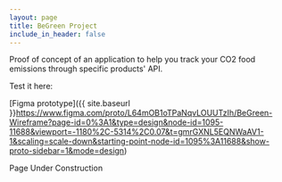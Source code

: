 ```yaml
---
layout: page
title: BeGreen Project
include_in_header: false
---
```


Proof of concept of an application to help you track your CO2 food emissions through specific products' API.

Test it here:

[Figma prototype]({{ site.baseurl }}https://www.figma.com/proto/L64mOB1oTPaNqvLOUUTzIh/BeGreen-Wireframe?page-id=0%3A1&type=design&node-id=1095-11688&viewport=-1180%2C-5314%2C0.07&t=gmrGXNL5EQNWaAV1-1&scaling=scale-down&starting-point-node-id=1095%3A11688&show-proto-sidebar=1&mode=design)

Page Under Construction
